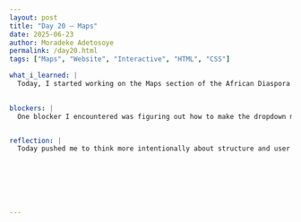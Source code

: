 ```yaml
---
layout: post
title: "Day 20 – Maps"
date: 2025-06-23
author: Moradeke Adetosoye
permalink: /day20.html
tags: ["Maps", "Website", "Interactive", "HTML", "CSS"]

what_i_learned: |
  Today, I started working on the Maps section of the African Diaspora Media Hub website. I began building out a layout that includes dropdown menus for Countries and Continents, which will eventually display historical maps from the pre-slavery, slavery, and post-slavery periods. I also made sure the “Historical Map Archives” heading is positioned to be clearly visible when users scroll down. Although I haven’t finished the section yet, planning the structure helped me better understand how to organize content for clarity and user engagement.

  
blockers: |
  One blocker I encountered was figuring out how to make the dropdown menus dynamically display the correct maps based on the selected category. Since I’m not using JavaScript, it’s been tricky to create interactive functionality using just HTML and CSS. I also had to start completely from scratch today, which slowed down my progress as I had to re-plan the entire structure and re-upload new images for the maps.


reflection: |
  Today pushed me to think more intentionally about structure and user flow. Starting from scratch was frustrating, but it also gave me the chance to clarify what I really wanted the Maps tab to look and feel like. Even though I ran into limitations without using JavaScript, it challenged me to be creative with HTML and CSS. I’m learning that good design isn’t just about visuals—it’s also about how clearly the user can navigate and understand what they’re seeing. I’m not done yet, but I feel more confident about the direction I’m taking.






  
---
```


